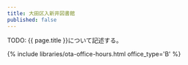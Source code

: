 ```yaml
---
title: 大田区入新井図書館
published: false
---
```


TODO: {{ page.title }}について記述する。

{% include libraries/ota-office-hours.html office_type='B' %}

